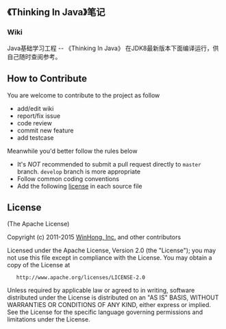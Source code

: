 ## 《Thinking In Java》笔记

### Wiki
Java基础学习工程 -- 《Thinking In Java》
在JDK8最新版本下面编译运行，供自己随时查阅参考。

## How to Contribute

You are welcome to contribute to the project as follow

* add/edit wiki
* report/fix issue
* code review
* commit new feature
* add testcase

Meanwhile you'd better follow the rules below

* It's *NOT* recommended to submit a pull request directly to `master` branch. `develop` branch is more appropriate
* Follow common coding conventions
* Add the following [license](#license) in each source file

## License

(The Apache License)

Copyright (c) 2011-2015 [WinHong, Inc.](http://www.winhong.com/) and other contributors

Licensed under the Apache License, Version 2.0 (the "License"); 
you may not use this file except in compliance with the License. You may obtain a copy of the License at

       http://www.apache.org/licenses/LICENSE-2.0

Unless required by applicable law or agreed to in writing, 
software distributed under the License is distributed on an "AS IS" BASIS, 
WITHOUT WARRANTIES OR CONDITIONS OF ANY KIND, either express or implied. 
See the License for the specific language governing permissions and limitations under the License.
